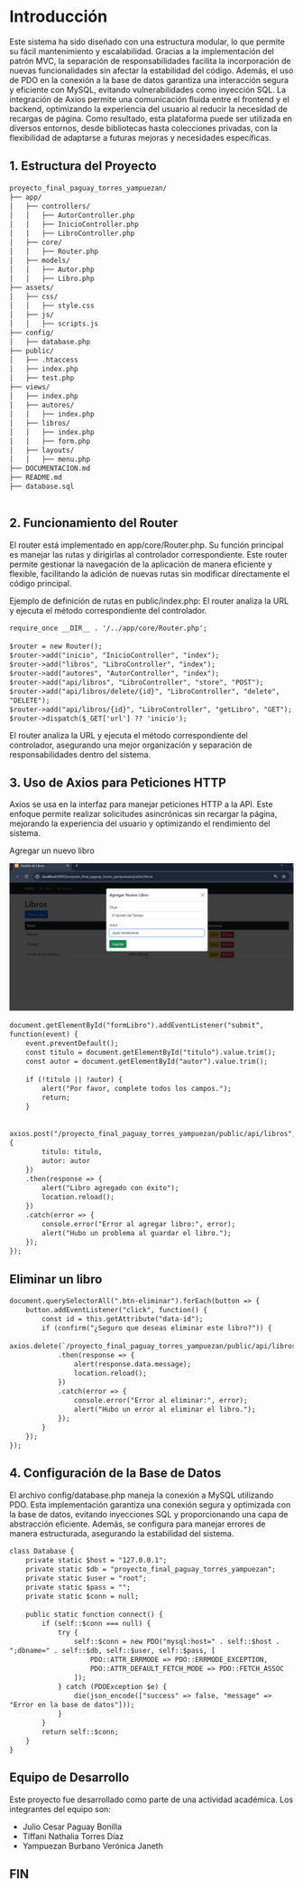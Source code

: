 # Introducción

Este sistema ha sido diseñado con una estructura modular, lo que permite su fácil mantenimiento y escalabilidad. 
Gracias a la implementación del patrón MVC, la separación de responsabilidades facilita la incorporación de nuevas 
funcionalidades sin afectar la estabilidad del código. Además, el uso de PDO en la conexión a la base de datos garantiza 
una interacción segura y eficiente con MySQL, evitando vulnerabilidades como inyección SQL. 
La integración de Axios permite una comunicación fluida entre el frontend y el backend, optimizando la experiencia 
del usuario al reducir la necesidad de recargas de página. Como resultado, esta plataforma puede ser
utilizada en diversos entornos, desde bibliotecas hasta colecciones privadas, con la flexibilidad de 
adaptarse a futuras mejoras y necesidades específicas.

## 1. Estructura del Proyecto
```
proyecto_final_paguay_torres_yampuezan/
├── app/
│   ├── controllers/
│   │   ├── AutorController.php
│   │   ├── InicioController.php
│   │   ├── LibroController.php
│   ├── core/
│   │   ├── Router.php
│   ├── models/
│   │   ├── Autor.php
│   │   ├── Libro.php
├── assets/
│   ├── css/
│   │   ├── style.css
│   ├── js/
│   │   ├── scripts.js
├── config/
│   ├── database.php
├── public/
│   ├── .htaccess
│   ├── index.php
│   ├── test.php
├── views/
│   ├── index.php
│   ├── autores/
│   │   ├── index.php
│   ├── libros/
│   │   ├── index.php
│   │   ├── form.php
│   ├── layouts/
│   │   ├── menu.php
├── DOCUMENTACION.md
├── README.md
├── database.sql


```

## 2. Funcionamiento del Router

El router está implementado en app/core/Router.php. Su función principal es manejar las rutas y dirigirlas al controlador
correspondiente. Este router permite gestionar la navegación de la aplicación de manera eficiente y flexible, facilitando 
la adición de nuevas rutas sin modificar directamente el código principal.

Ejemplo de definición de rutas en public/index.php:
El router analiza la URL y ejecuta el método correspondiente del controlador.

```
require_once __DIR__ . '/../app/core/Router.php';

$router = new Router();
$router->add("inicio", "InicioController", "index");
$router->add("libros", "LibroController", "index");
$router->add("autores", "AutorController", "index");
$router->add("api/libros", "LibroController", "store", "POST");
$router->add("api/libros/delete/{id}", "LibroController", "delete", "DELETE");
$router->add("api/libros/{id}", "LibroController", "getLibro", "GET");
$router->dispatch($_GET['url'] ?? 'inicio');
```
El router analiza la URL y ejecuta el método correspondiente del controlador, asegurando una mejor 
organización y separación de responsabilidades dentro del sistema.




## 3. Uso de Axios para Peticiones HTTP

Axios se usa en la interfaz para manejar peticiones HTTP a la API. Este enfoque permite realizar solicitudes asincrónicas sin recargar la página, 
mejorando la experiencia del usuario y optimizando el rendimiento del sistema.

Agregar un nuevo libro

  ![Proyecto](https://github.com/JCPB2000/proyecto_final_paguay_torres_yampuezan/blob/main/Image%202025-02-23%20at%209.33.59%20PM.jpeg)
```
document.getElementById("formLibro").addEventListener("submit", function(event) {
    event.preventDefault();
    const titulo = document.getElementById("titulo").value.trim();
    const autor = document.getElementById("autor").value.trim();
    
    if (!titulo || !autor) {
        alert("Por favor, complete todos los campos.");
        return;
    }
    
    axios.post("/proyecto_final_paguay_torres_yampuezan/public/api/libros", {
        titulo: titulo,
        autor: autor
    })
    .then(response => {
        alert("Libro agregado con éxito");
        location.reload();
    })
    .catch(error => {
        console.error("Error al agregar libro:", error);
        alert("Hubo un problema al guardar el libro.");
    });
});
```

## Eliminar un libro
```
document.querySelectorAll(".btn-eliminar").forEach(button => {
    button.addEventListener("click", function() {
        const id = this.getAttribute("data-id");
        if (confirm("¿Seguro que deseas eliminar este libro?")) {
            axios.delete(`/proyecto_final_paguay_torres_yampuezan/public/api/libros/delete/${id}`)
            .then(response => {
                alert(response.data.message);
                location.reload();
            })
            .catch(error => {
                console.error("Error al eliminar:", error);
                alert("Hubo un error al eliminar el libro.");
            });
        }
    });
});
```
## 4. Configuración de la Base de Datos

El archivo config/database.php maneja la conexión a MySQL utilizando PDO. Esta implementación garantiza una conexión segura y optimizada con la base de datos, evitando inyecciones SQL y proporcionando 
una capa de abstracción eficiente. Además, se configura para manejar errores de manera estructurada, asegurando la estabilidad del sistema.
```
class Database {
    private static $host = "127.0.0.1";
    private static $db = "proyecto_final_paguay_torres_yampuezan";
    private static $user = "root";
    private static $pass = "";
    private static $conn = null;

    public static function connect() {
        if (self::$conn === null) {
            try {
                self::$conn = new PDO("mysql:host=" . self::$host . ";dbname=" . self::$db, self::$user, self::$pass, [
                    PDO::ATTR_ERRMODE => PDO::ERRMODE_EXCEPTION,
                    PDO::ATTR_DEFAULT_FETCH_MODE => PDO::FETCH_ASSOC
                ]);
            } catch (PDOException $e) {
                die(json_encode(["success" => false, "message" => "Error en la base de datos"]));
            }
        }
        return self::$conn;
    }
}
```
## Equipo de Desarrollo
Este proyecto fue desarrollado como parte de una actividad académica. Los integrantes del equipo son:

* Julio Cesar Paguay Bonilla
* Tiffani Nathalia Torres Díaz
* Yampuezan Burbano Verónica Janeth

## FIN
